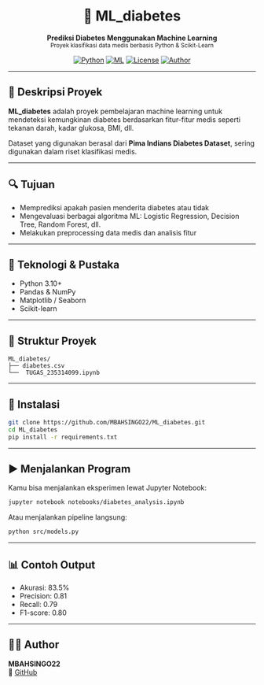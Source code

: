 <h1 align="center">🧬 ML_diabetes</h1>
<p align="center">
  <b>Prediksi Diabetes Menggunakan Machine Learning</b><br>
  <sub>Proyek klasifikasi data medis berbasis Python & Scikit-Learn</sub>
</p>

<div align="center">

[![Python](https://img.shields.io/badge/Python-3.10+-blue?logo=python)](https://www.python.org/)
[![ML](https://img.shields.io/badge/Machine%20Learning-ScikitLearn-orange?logo=scikit-learn)](https://scikit-learn.org/)
[![License](https://img.shields.io/badge/License-MIT-green.svg)](LICENSE)
[![Author](https://img.shields.io/badge/Author-MBAHSINGO22-blue)](https://github.com/MBAHSINGO22)

</div>

---

## 📖 Deskripsi Proyek

**ML_diabetes** adalah proyek pembelajaran machine learning untuk mendeteksi kemungkinan diabetes berdasarkan fitur-fitur medis seperti tekanan darah, kadar glukosa, BMI, dll.

Dataset yang digunakan berasal dari **Pima Indians Diabetes Dataset**, sering digunakan dalam riset klasifikasi medis.

---

## 🔍 Tujuan

- Memprediksi apakah pasien menderita diabetes atau tidak
- Mengevaluasi berbagai algoritma ML: Logistic Regression, Decision Tree, Random Forest, dll.
- Melakukan preprocessing data medis dan analisis fitur

---

## 🧠 Teknologi & Pustaka

- Python 3.10+
- Pandas & NumPy
- Matplotlib / Seaborn
- Scikit-learn

---

## 📂 Struktur Proyek

```
ML_diabetes/
├── diabetes.csv
└──  TUGAS_235314099.ipynb
```

---

## 🚀 Instalasi

```bash
git clone https://github.com/MBAHSINGO22/ML_diabetes.git
cd ML_diabetes
pip install -r requirements.txt
```

---

## ▶️ Menjalankan Program

Kamu bisa menjalankan eksperimen lewat Jupyter Notebook:

```bash
jupyter notebook notebooks/diabetes_analysis.ipynb
```

Atau menjalankan pipeline langsung:

```bash
python src/models.py
```

---

## 📊 Contoh Output

- Akurasi: 83.5%
- Precision: 0.81
- Recall: 0.79
- F1-score: 0.80

---

## 👨‍💻 Author

**MBAHSINGO22**  
🔗 [GitHub](https://github.com/MBAHSINGO22)

